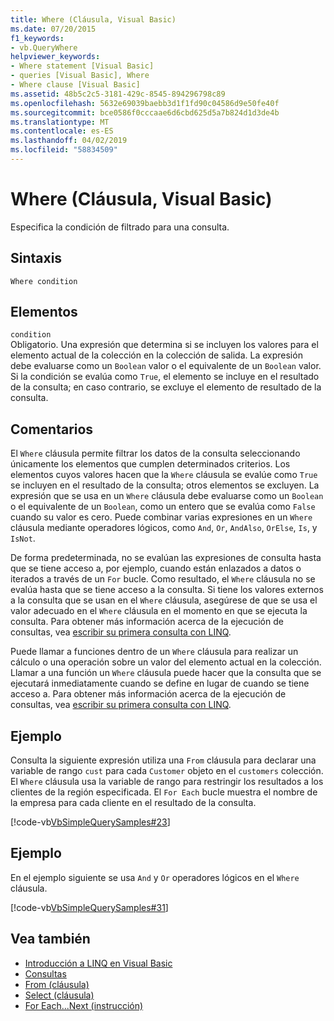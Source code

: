 ```yaml
---
title: Where (Cláusula, Visual Basic)
ms.date: 07/20/2015
f1_keywords:
- vb.QueryWhere
helpviewer_keywords:
- Where statement [Visual Basic]
- queries [Visual Basic], Where
- Where clause [Visual Basic]
ms.assetid: 48b5c2c5-3181-429c-8545-894296798c89
ms.openlocfilehash: 5632e69039baebb3d1f1fd90c04586d9e50fe40f
ms.sourcegitcommit: bce0586f0cccaae6d6cbd625d5a7b824d1d3de4b
ms.translationtype: MT
ms.contentlocale: es-ES
ms.lasthandoff: 04/02/2019
ms.locfileid: "58834509"
---
```

# <a name="where-clause-visual-basic"></a>Where (Cláusula, Visual Basic)
Especifica la condición de filtrado para una consulta.  
  
## <a name="syntax"></a>Sintaxis  
  
```  
Where condition  
```  
  
## <a name="parts"></a>Elementos  
 `condition`  
 Obligatorio. Una expresión que determina si se incluyen los valores para el elemento actual de la colección en la colección de salida. La expresión debe evaluarse como un `Boolean` valor o el equivalente de un `Boolean` valor. Si la condición se evalúa como `True`, el elemento se incluye en el resultado de la consulta; en caso contrario, se excluye el elemento de resultado de la consulta.  
  
## <a name="remarks"></a>Comentarios  
 El `Where` cláusula permite filtrar los datos de la consulta seleccionando únicamente los elementos que cumplen determinados criterios. Los elementos cuyos valores hacen que la `Where` cláusula se evalúe como `True` se incluyen en el resultado de la consulta; otros elementos se excluyen. La expresión que se usa en un `Where` cláusula debe evaluarse como un `Boolean` o el equivalente de un `Boolean`, como un entero que se evalúa como `False` cuando su valor es cero. Puede combinar varias expresiones en un `Where` cláusula mediante operadores lógicos, como `And`, `Or`, `AndAlso`, `OrElse`, `Is`, y `IsNot`.  
  
 De forma predeterminada, no se evalúan las expresiones de consulta hasta que se tiene acceso a, por ejemplo, cuando están enlazados a datos o iterados a través de un `For` bucle. Como resultado, el `Where` cláusula no se evalúa hasta que se tiene acceso a la consulta. Si tiene los valores externos a la consulta que se usan en el `Where` cláusula, asegúrese de que se usa el valor adecuado en el `Where` cláusula en el momento en que se ejecuta la consulta. Para obtener más información acerca de la ejecución de consultas, vea [escribir su primera consulta con LINQ](../../../visual-basic/programming-guide/concepts/linq/writing-your-first-linq-query.md).  
  
 Puede llamar a funciones dentro de un `Where` cláusula para realizar un cálculo o una operación sobre un valor del elemento actual en la colección. Llamar a una función un `Where` cláusula puede hacer que la consulta que se ejecutará inmediatamente cuando se define en lugar de cuando se tiene acceso a. Para obtener más información acerca de la ejecución de consultas, vea [escribir su primera consulta con LINQ](../../../visual-basic/programming-guide/concepts/linq/writing-your-first-linq-query.md).  
  
## <a name="example"></a>Ejemplo  
 Consulta la siguiente expresión utiliza una `From` cláusula para declarar una variable de rango `cust` para cada `Customer` objeto en el `customers` colección. El `Where` cláusula usa la variable de rango para restringir los resultados a los clientes de la región especificada. El `For Each` bucle muestra el nombre de la empresa para cada cliente en el resultado de la consulta.  
  
 [!code-vb[VbSimpleQuerySamples#23](~/samples/snippets/visualbasic/VS_Snippets_VBCSharp/VbSimpleQuerySamples/VB/QuerySamples1.vb#23)]  
  
## <a name="example"></a>Ejemplo  
 En el ejemplo siguiente se usa `And` y `Or` operadores lógicos en el `Where` cláusula.  
  
 [!code-vb[VbSimpleQuerySamples#31](~/samples/snippets/visualbasic/VS_Snippets_VBCSharp/VbSimpleQuerySamples/VB/QuerySamples1.vb#31)]  
  
## <a name="see-also"></a>Vea también

- [Introducción a LINQ en Visual Basic](../../../visual-basic/programming-guide/language-features/linq/introduction-to-linq.md)
- [Consultas](../../../visual-basic/language-reference/queries/index.md)
- [From (cláusula)](../../../visual-basic/language-reference/queries/from-clause.md)
- [Select (cláusula)](../../../visual-basic/language-reference/queries/select-clause.md)
- [For Each...Next (instrucción)](../../../visual-basic/language-reference/statements/for-each-next-statement.md)
